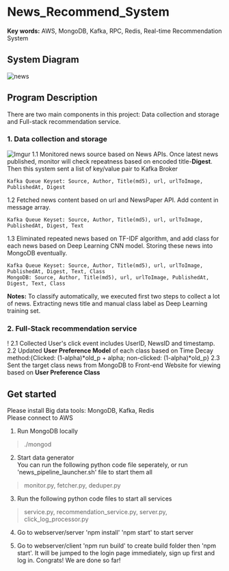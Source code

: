 # News_Recommend_System
**Key words:** AWS, MongoDB, Kafka, RPC, Redis, Real-time Recommendation System

## System Diagram

![news](https://github.com/XinxinTang/News_Recommendation_System-AWS/blob/master/Images/Screen%20Shot%202018-04-05%20at%203.10.50%20PM.png)

## Program Description  
There are two main components in this project: Data collection and storage and Full-stack recommendation service.

### 1. Data collection and storage  
![Imgur](https://i.imgur.com/gMWeFPA.png)
1.1 Monitored news source based on News APIs. Once latest news published, monitor will check repeatness based on encoded title-**Digest**. Then this system sent a list of key/value pair to Kafka Broker  
```
Kafka Queue Keyset: Source, Author, Title(md5), url, urlToImage, PublishedAt, Digest
```  
1.2 Fetched news content based on url and NewsPaper API. Add content in message array.
```
Kafka Queue Keyset: Source, Author, Title(md5), url, urlToImage, PublishedAt, Digest, Text
```  
1.3 Eliminated repeated news based on TF-IDF algorithm, and add class for each news based on Deep Learning CNN model. Storing these news into MongoDB eventually. 
```
Kafka Queue Keyset: Source, Author, Title(md5), url, urlToImage, PublishedAt, Digest, Text, Class
MongoDB: Source, Author, Title(md5), url, urlToImage, PublishedAt, Digest, Text, Class
```  
**Notes:**
To classify automatically, we executed first two steps to collect a lot of news. Extracting news title and manual class label as Deep Learning training set. 


### 2. Full-Stack recommendation service
!
2.1 Collected User's click event includes UserID, NewsID and timestamp. 
2.2 Updated **User Preference Model** of each class based on Time Decay method:{Clicked: (1-alpha)*old_p + alpha; non-clicked: (1-alpha)*old_p}
2.3 Sent the target class news from MongoDB to Front-end Website for viewing based on **User Preference Class**


## Get started  
Please install Big data tools: MongoDB, Kafka, Redis <br>
Please connect to AWS

1. Run MongoDB locally <br>
>./mongod <br>
2. Start data generator <br>
You can run the following python code file seperately, or run 'news_pipeline_launcher.sh' file to start them all <br>
> monitor.py, fetcher.py, deduper.py

3. Run the following python code files to start all services <br>
>service.py, recommendation_service.py, server.py, click_log_processor.py

4. Go to webserver/server 'npm install'  'npm start' to start server <br>

5. Go to webserver/client 'npm run build' to create build folder then 'npm start'. It will be jumped to the login page immediately, sign up first and log in. Congrats! We are done so far! <br>


